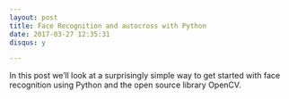 ```yaml
---
layout: post  
title: Face Recognition and autocross with Python 
date: 2017-03-27 12:35:31  
disqus: y

---
```

In this post we’ll look at a surprisingly simple way to get started with face recognition using Python and the open source library OpenCV.


